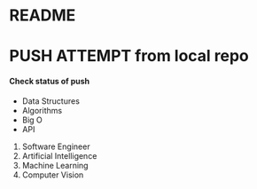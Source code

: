 # README #

<h1> PUSH ATTEMPT from local repo </h1>

<h4> Check status of push </h4>

<ul>
<li>Data Structures</li>
<li>Algorithms</li>
<li>Big O</li>
<li>API</li>
</ul>

<ol>
  <li>Software Engineer</li>
  <li>Artificial Intelligence</li>
  <li>Machine Learning</li>
  <li>Computer Vision</li>
</ol>
